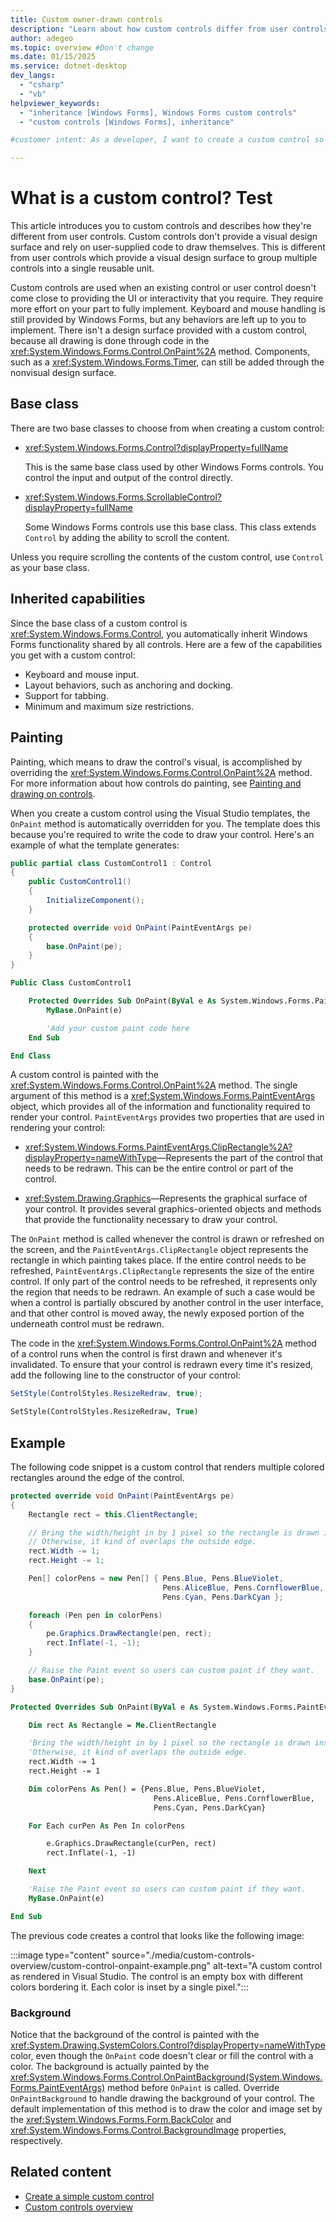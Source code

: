 ```yaml
---
title: Custom owner-drawn controls
description: "Learn about how custom controls differ from user controls by not providing a visual design surface and relying on user-supplied code for drawing."
author: adegeo
ms.topic: overview #Don't change
ms.date: 01/15/2025
ms.service: dotnet-desktop
dev_langs:
  - "csharp"
  - "vb"
helpviewer_keywords:
  - "inheritance [Windows Forms], Windows Forms custom controls"
  - "custom controls [Windows Forms], inheritance"

#customer intent: As a developer, I want to create a custom control so that I can control how it's drawn.

---
```


# What is a custom control? Test

This article introduces you to custom controls and describes how they're different from user controls. Custom controls don't provide a visual design surface and rely on user-supplied code to draw themselves. This is different from user controls which provide a visual design surface to group multiple controls into a single reusable unit.

Custom controls are used when an existing control or user control doesn't come close to providing the UI or interactivity that you require. They require more effort on your part to fully implement. Keyboard and mouse handling is still provided by Windows Forms, but any behaviors are left up to you to implement. There isn't a design surface provided with a custom control, because all drawing is done through code in the <xref:System.Windows.Forms.Control.OnPaint%2A> method. Components, such as a <xref:System.Windows.Forms.Timer>, can still be added through the nonvisual design surface.

## Base class

There are two base classes to choose from when creating a custom control:

- <xref:System.Windows.Forms.Control?displayProperty=fullName>

  This is the same base class used by other Windows Forms controls. You control the input and output of the control directly.

- <xref:System.Windows.Forms.ScrollableControl?displayProperty=fullName>

  Some Windows Forms controls use this base class. This class extends `Control` by adding the ability to scroll the content.

Unless you require scrolling the contents of the custom control, use `Control` as your base class.

## Inherited capabilities

Since the base class of a custom control is <xref:System.Windows.Forms.Control>, you automatically inherit Windows Forms functionality shared by all controls. Here are a few of the capabilities you get with a custom control:

- Keyboard and mouse input.
- Layout behaviors, such as anchoring and docking.
- Support for tabbing.
- Minimum and maximum size restrictions.

## Painting

<!-- I don't like the second half of this para -->
Painting, which means to draw the control's visual, is accomplished by overriding the <xref:System.Windows.Forms.Control.OnPaint%2A> method. For more information about how controls do painting, see [Painting and drawing on controls](../controls/custom-painting-drawing.md).

When you create a custom control using the Visual Studio templates, the `OnPaint` method is automatically overridden for you. The template does this because you're required to write the code to draw your control. Here's an example of what the template generates:

```csharp
public partial class CustomControl1 : Control
{
    public CustomControl1()
    {
        InitializeComponent();
    }

    protected override void OnPaint(PaintEventArgs pe)
    {
        base.OnPaint(pe);
    }
}
```

```vb
Public Class CustomControl1

    Protected Overrides Sub OnPaint(ByVal e As System.Windows.Forms.PaintEventArgs)
        MyBase.OnPaint(e)

        'Add your custom paint code here
    End Sub

End Class
```

A custom control is painted with the <xref:System.Windows.Forms.Control.OnPaint%2A> method. The single argument of this method is a <xref:System.Windows.Forms.PaintEventArgs> object, which provides all of the information and functionality required to render your control. `PaintEventArgs` provides two properties that are used in rendering your control:

- <xref:System.Windows.Forms.PaintEventArgs.ClipRectangle%2A?displayProperty=nameWithType>&mdash;Represents the part of the control that needs to be redrawn. This can be the entire control or part of the control.

- <xref:System.Drawing.Graphics>&mdash;Represents the graphical surface of your control. It provides several graphics-oriented objects and methods that provide the functionality necessary to draw your control.

The `OnPaint` method is called whenever the control is drawn or refreshed on the screen, and the `PaintEventArgs.ClipRectangle` object represents the rectangle in which painting takes place. If the entire control needs to be refreshed, `PaintEventArgs.ClipRectangle` represents the size of the entire control. If only part of the control needs to be refreshed, it represents only the region that needs to be redrawn. An example of such a case would be when a control is partially obscured by another control in the user interface, and that other control is moved away, the newly exposed portion of the underneath control must be redrawn.

The code in the <xref:System.Windows.Forms.Control.OnPaint%2A> method of a control runs when the control is first drawn and whenever it's invalidated. To ensure that your control is redrawn every time it's resized, add the following line to the constructor of your control:

```csharp
SetStyle(ControlStyles.ResizeRedraw, true);
```

```vb
SetStyle(ControlStyles.ResizeRedraw, True)
```

## Example

The following code snippet is a custom control that renders multiple colored rectangles around the edge of the control.

```csharp
protected override void OnPaint(PaintEventArgs pe)
{
    Rectangle rect = this.ClientRectangle;

    // Bring the width/height in by 1 pixel so the rectangle is drawn inside the control.
    // Otherwise, it kind of overlaps the outside edge.
    rect.Width -= 1;
    rect.Height -= 1;

    Pen[] colorPens = new Pen[] { Pens.Blue, Pens.BlueViolet,
                                  Pens.AliceBlue, Pens.CornflowerBlue,
                                  Pens.Cyan, Pens.DarkCyan };

    foreach (Pen pen in colorPens)
    {
        pe.Graphics.DrawRectangle(pen, rect);
        rect.Inflate(-1, -1);
    }

    // Raise the Paint event so users can custom paint if they want.
    base.OnPaint(pe);
}
```

```vb
Protected Overrides Sub OnPaint(ByVal e As System.Windows.Forms.PaintEventArgs)

    Dim rect As Rectangle = Me.ClientRectangle

    'Bring the width/height in by 1 pixel so the rectangle is drawn inside the control.
    'Otherwise, it kind of overlaps the outside edge.
    rect.Width -= 1
    rect.Height -= 1

    Dim colorPens As Pen() = {Pens.Blue, Pens.BlueViolet,
                                Pens.AliceBlue, Pens.CornflowerBlue,
                                Pens.Cyan, Pens.DarkCyan}

    For Each curPen As Pen In colorPens

        e.Graphics.DrawRectangle(curPen, rect)
        rect.Inflate(-1, -1)

    Next

    'Raise the Paint event so users can custom paint if they want.
    MyBase.OnPaint(e)

End Sub
```

The previous code creates a control that looks like the following image:

:::image type="content" source="./media/custom-controls-overview/custom-control-onpaint-example.png" alt-text="A custom control as rendered in Visual Studio. The control is an empty box with different colors bordering it. Each color is inset by a single pixel.":::

### Background

Notice that the background of the control is painted with the <xref:System.Drawing.SystemColors.Control?displayProperty=nameWithType> color, even though the `OnPaint` code doesn't clear or fill the control with a color. The background is actually painted by the <xref:System.Windows.Forms.Control.OnPaintBackground(System.Windows.Forms.PaintEventArgs)> method before `OnPaint` is called. Override `OnPaintBackground` to handle drawing the background of your control. The default implementation of this method is to draw the color and image set by the <xref:System.Windows.Forms.Form.BackColor> and <xref:System.Windows.Forms.Control.BackgroundImage> properties, respectively.

## Related content

- [Create a simple custom control](how-to-create-simple-custom-control.md)
- [Custom controls overview](overview.md)
